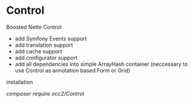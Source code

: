 # Control
Boosted Nette Control
- add Symfony Events support
- add translation support
- add cache support
- add configurator support
- add all dependencies into simple ArrayHash container (neccessary to use Control as annotation based Form or Grid)

installation    

_composer require occ2/Control_
